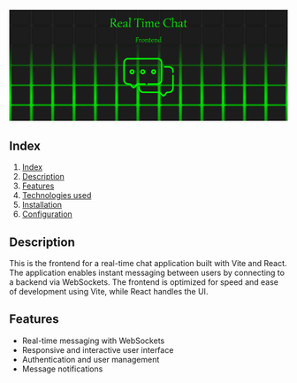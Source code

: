 ![imge](documentation/assets/readme.png)

## Index

1. [Index](#index)
2. [Description](#description)
3. [Features](#features)
4. [Technologies used](#technologies-used)
5. [Installation](#installation)
6. [Configuration](#configuration)

## Description

This is the frontend for a real-time chat application built with Vite and React. The application enables instant messaging between users by connecting to a backend via WebSockets. The frontend is optimized for speed and ease of development using Vite, while React handles the UI.

## Features
- Real-time messaging with WebSockets
- Responsive and interactive user interface
- Authentication and user management
- Message notifications
